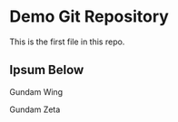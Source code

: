 # Demo Git Repository

This is the first file in this repo.

## Ipsum Below

Gundam Wing

Gundam Zeta